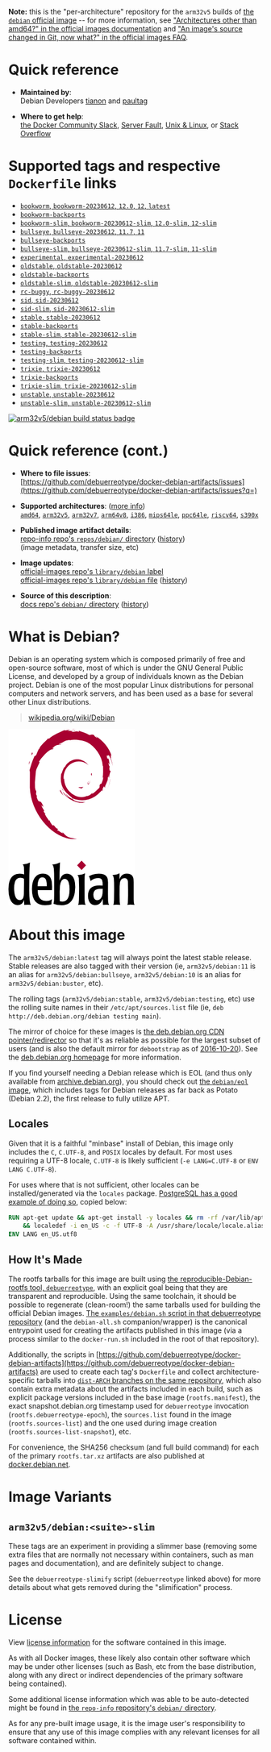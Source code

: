 <!--

********************************************************************************

WARNING:

    DO NOT EDIT "debian/README.md"

    IT IS AUTO-GENERATED

    (from the other files in "debian/" combined with a set of templates)

********************************************************************************

-->

**Note:** this is the "per-architecture" repository for the `arm32v5` builds of [the `debian` official image](https://hub.docker.com/_/debian) -- for more information, see ["Architectures other than amd64?" in the official images documentation](https://github.com/docker-library/official-images#architectures-other-than-amd64) and ["An image's source changed in Git, now what?" in the official images FAQ](https://github.com/docker-library/faq#an-images-source-changed-in-git-now-what).

# Quick reference

-	**Maintained by**:  
	Debian Developers [tianon](https://qa.debian.org/developer.php?login=tianon) and [paultag](https://qa.debian.org/developer.php?login=paultag)

-	**Where to get help**:  
	[the Docker Community Slack](https://dockr.ly/comm-slack), [Server Fault](https://serverfault.com/help/on-topic), [Unix & Linux](https://unix.stackexchange.com/help/on-topic), or [Stack Overflow](https://stackoverflow.com/help/on-topic)

# Supported tags and respective `Dockerfile` links

-	[`bookworm`, `bookworm-20230612`, `12.0`, `12`, `latest`](https://github.com/debuerreotype/docker-debian-artifacts/blob/cc2a14bcda3945985bab95925b9a4d953b824a07/bookworm/Dockerfile)
-	[`bookworm-backports`](https://github.com/debuerreotype/docker-debian-artifacts/blob/cc2a14bcda3945985bab95925b9a4d953b824a07/bookworm/backports/Dockerfile)
-	[`bookworm-slim`, `bookworm-20230612-slim`, `12.0-slim`, `12-slim`](https://github.com/debuerreotype/docker-debian-artifacts/blob/cc2a14bcda3945985bab95925b9a4d953b824a07/bookworm/slim/Dockerfile)
-	[`bullseye`, `bullseye-20230612`, `11.7`, `11`](https://github.com/debuerreotype/docker-debian-artifacts/blob/cc2a14bcda3945985bab95925b9a4d953b824a07/bullseye/Dockerfile)
-	[`bullseye-backports`](https://github.com/debuerreotype/docker-debian-artifacts/blob/cc2a14bcda3945985bab95925b9a4d953b824a07/bullseye/backports/Dockerfile)
-	[`bullseye-slim`, `bullseye-20230612-slim`, `11.7-slim`, `11-slim`](https://github.com/debuerreotype/docker-debian-artifacts/blob/cc2a14bcda3945985bab95925b9a4d953b824a07/bullseye/slim/Dockerfile)
-	[`experimental`, `experimental-20230612`](https://github.com/debuerreotype/docker-debian-artifacts/blob/cc2a14bcda3945985bab95925b9a4d953b824a07/experimental/Dockerfile)
-	[`oldstable`, `oldstable-20230612`](https://github.com/debuerreotype/docker-debian-artifacts/blob/cc2a14bcda3945985bab95925b9a4d953b824a07/oldstable/Dockerfile)
-	[`oldstable-backports`](https://github.com/debuerreotype/docker-debian-artifacts/blob/cc2a14bcda3945985bab95925b9a4d953b824a07/oldstable/backports/Dockerfile)
-	[`oldstable-slim`, `oldstable-20230612-slim`](https://github.com/debuerreotype/docker-debian-artifacts/blob/cc2a14bcda3945985bab95925b9a4d953b824a07/oldstable/slim/Dockerfile)
-	[`rc-buggy`, `rc-buggy-20230612`](https://github.com/debuerreotype/docker-debian-artifacts/blob/cc2a14bcda3945985bab95925b9a4d953b824a07/rc-buggy/Dockerfile)
-	[`sid`, `sid-20230612`](https://github.com/debuerreotype/docker-debian-artifacts/blob/cc2a14bcda3945985bab95925b9a4d953b824a07/sid/Dockerfile)
-	[`sid-slim`, `sid-20230612-slim`](https://github.com/debuerreotype/docker-debian-artifacts/blob/cc2a14bcda3945985bab95925b9a4d953b824a07/sid/slim/Dockerfile)
-	[`stable`, `stable-20230612`](https://github.com/debuerreotype/docker-debian-artifacts/blob/cc2a14bcda3945985bab95925b9a4d953b824a07/stable/Dockerfile)
-	[`stable-backports`](https://github.com/debuerreotype/docker-debian-artifacts/blob/cc2a14bcda3945985bab95925b9a4d953b824a07/stable/backports/Dockerfile)
-	[`stable-slim`, `stable-20230612-slim`](https://github.com/debuerreotype/docker-debian-artifacts/blob/cc2a14bcda3945985bab95925b9a4d953b824a07/stable/slim/Dockerfile)
-	[`testing`, `testing-20230612`](https://github.com/debuerreotype/docker-debian-artifacts/blob/cc2a14bcda3945985bab95925b9a4d953b824a07/testing/Dockerfile)
-	[`testing-backports`](https://github.com/debuerreotype/docker-debian-artifacts/blob/cc2a14bcda3945985bab95925b9a4d953b824a07/testing/backports/Dockerfile)
-	[`testing-slim`, `testing-20230612-slim`](https://github.com/debuerreotype/docker-debian-artifacts/blob/cc2a14bcda3945985bab95925b9a4d953b824a07/testing/slim/Dockerfile)
-	[`trixie`, `trixie-20230612`](https://github.com/debuerreotype/docker-debian-artifacts/blob/cc2a14bcda3945985bab95925b9a4d953b824a07/trixie/Dockerfile)
-	[`trixie-backports`](https://github.com/debuerreotype/docker-debian-artifacts/blob/cc2a14bcda3945985bab95925b9a4d953b824a07/trixie/backports/Dockerfile)
-	[`trixie-slim`, `trixie-20230612-slim`](https://github.com/debuerreotype/docker-debian-artifacts/blob/cc2a14bcda3945985bab95925b9a4d953b824a07/trixie/slim/Dockerfile)
-	[`unstable`, `unstable-20230612`](https://github.com/debuerreotype/docker-debian-artifacts/blob/cc2a14bcda3945985bab95925b9a4d953b824a07/unstable/Dockerfile)
-	[`unstable-slim`, `unstable-20230612-slim`](https://github.com/debuerreotype/docker-debian-artifacts/blob/cc2a14bcda3945985bab95925b9a4d953b824a07/unstable/slim/Dockerfile)

[![arm32v5/debian build status badge](https://img.shields.io/jenkins/s/https/doi-janky.infosiftr.net/job/multiarch/job/arm32v5/job/debian.svg?label=arm32v5/debian%20%20build%20job)](https://doi-janky.infosiftr.net/job/multiarch/job/arm32v5/job/debian/)

# Quick reference (cont.)

-	**Where to file issues**:  
	[https://github.com/debuerreotype/docker-debian-artifacts/issues](https://github.com/debuerreotype/docker-debian-artifacts/issues?q=)

-	**Supported architectures**: ([more info](https://github.com/docker-library/official-images#architectures-other-than-amd64))  
	[`amd64`](https://hub.docker.com/r/amd64/debian/), [`arm32v5`](https://hub.docker.com/r/arm32v5/debian/), [`arm32v7`](https://hub.docker.com/r/arm32v7/debian/), [`arm64v8`](https://hub.docker.com/r/arm64v8/debian/), [`i386`](https://hub.docker.com/r/i386/debian/), [`mips64le`](https://hub.docker.com/r/mips64le/debian/), [`ppc64le`](https://hub.docker.com/r/ppc64le/debian/), [`riscv64`](https://hub.docker.com/r/riscv64/debian/), [`s390x`](https://hub.docker.com/r/s390x/debian/)

-	**Published image artifact details**:  
	[repo-info repo's `repos/debian/` directory](https://github.com/docker-library/repo-info/blob/master/repos/debian) ([history](https://github.com/docker-library/repo-info/commits/master/repos/debian))  
	(image metadata, transfer size, etc)

-	**Image updates**:  
	[official-images repo's `library/debian` label](https://github.com/docker-library/official-images/issues?q=label%3Alibrary%2Fdebian)  
	[official-images repo's `library/debian` file](https://github.com/docker-library/official-images/blob/master/library/debian) ([history](https://github.com/docker-library/official-images/commits/master/library/debian))

-	**Source of this description**:  
	[docs repo's `debian/` directory](https://github.com/docker-library/docs/tree/master/debian) ([history](https://github.com/docker-library/docs/commits/master/debian))

# What is Debian?

Debian is an operating system which is composed primarily of free and open-source software, most of which is under the GNU General Public License, and developed by a group of individuals known as the Debian project. Debian is one of the most popular Linux distributions for personal computers and network servers, and has been used as a base for several other Linux distributions.

> [wikipedia.org/wiki/Debian](https://en.wikipedia.org/wiki/Debian)

![logo](https://raw.githubusercontent.com/docker-library/docs/b449be7df57e9ed9086bb5821bfb5d6cdc5d67a4/debian/logo.png)

# About this image

The `arm32v5/debian:latest` tag will always point the latest stable release. Stable releases are also tagged with their version (ie, `arm32v5/debian:11` is an alias for `arm32v5/debian:bullseye`, `arm32v5/debian:10` is an alias for `arm32v5/debian:buster`, etc).

The rolling tags (`arm32v5/debian:stable`, `arm32v5/debian:testing`, etc) use the rolling suite names in their `/etc/apt/sources.list` file (ie, `deb http://deb.debian.org/debian testing main`).

The mirror of choice for these images is [the deb.debian.org CDN pointer/redirector](https://deb.debian.org) so that it's as reliable as possible for the largest subset of users (and is also the default mirror for `debootstrap` as of [2016-10-20](https://anonscm.debian.org/cgit/d-i/debootstrap.git/commit/?id=9e8bc60ad1ccf3a25ce7890526b70059f3e770de)). See the [deb.debian.org homepage](https://deb.debian.org) for more information.

If you find yourself needing a Debian release which is EOL (and thus only available from [archive.debian.org](http://archive.debian.org)), you should check out [the `debian/eol` image](https://hub.docker.com/r/debian/eol/), which includes tags for Debian releases as far back as Potato (Debian 2.2), the first release to fully utilize APT.

## Locales

Given that it is a faithful "minbase" install of Debian, this image only includes the `C`, `C.UTF-8`, and `POSIX` locales by default. For most uses requiring a UTF-8 locale, `C.UTF-8` is likely sufficient (`-e LANG=C.UTF-8` or `ENV LANG C.UTF-8`).

For uses where that is not sufficient, other locales can be installed/generated via the `locales` package. [PostgreSQL has a good example of doing so](https://github.com/docker-library/postgres/blob/69bc540ecfffecce72d49fa7e4a46680350037f9/9.6/Dockerfile#L21-L24), copied below:

```dockerfile
RUN apt-get update && apt-get install -y locales && rm -rf /var/lib/apt/lists/* \
	&& localedef -i en_US -c -f UTF-8 -A /usr/share/locale/locale.alias en_US.UTF-8
ENV LANG en_US.utf8
```

## How It's Made

The rootfs tarballs for this image are built using [the reproducible-Debian-rootfs tool, `debuerreotype`](https://github.com/debuerreotype/debuerreotype), with an explicit goal being that they are transparent and reproducible. Using the same toolchain, it should be possible to regenerate (clean-room!) the same tarballs used for building the official Debian images. [The `examples/debian.sh` script in that debuerreotype repository](https://github.com/debuerreotype/debuerreotype/blob/master/examples/debian.sh) (and the `debian-all.sh` companion/wrapper) is the canonical entrypoint used for creating the artifacts published in this image (via a process similar to the `docker-run.sh` included in the root of that repository).

Additionally, the scripts in [https://github.com/debuerreotype/docker-debian-artifacts](https://github.com/debuerreotype/docker-debian-artifacts) are used to create each tag's `Dockerfile` and collect architecture-specific tarballs into [`dist-ARCH` branches on the same repository](https://github.com/debuerreotype/docker-debian-artifacts/branches), which also contain extra metadata about the artifacts included in each build, such as explicit package versions included in the base image (`rootfs.manifest`), the exact snapshot.debian.org timestamp used for `debuerreotype` invocation (`rootfs.debuerreotype-epoch`), the `sources.list` found in the image (`rootfs.sources-list`) and the one used during image creation (`rootfs.sources-list-snapshot`), etc.

For convenience, the SHA256 checksum (and full build command) for each of the primary `rootfs.tar.xz` artifacts are also published at [docker.debian.net](https://docker.debian.net/).

# Image Variants

## `arm32v5/debian:<suite>-slim`

These tags are an experiment in providing a slimmer base (removing some extra files that are normally not necessary within containers, such as man pages and documentation), and are definitely subject to change.

See the `debuerreotype-slimify` script (`debuerreotype` linked above) for more details about what gets removed during the "slimification" process.

# License

View [license information](https://www.debian.org/social_contract#guidelines) for the software contained in this image.

As with all Docker images, these likely also contain other software which may be under other licenses (such as Bash, etc from the base distribution, along with any direct or indirect dependencies of the primary software being contained).

Some additional license information which was able to be auto-detected might be found in [the `repo-info` repository's `debian/` directory](https://github.com/docker-library/repo-info/tree/master/repos/debian).

As for any pre-built image usage, it is the image user's responsibility to ensure that any use of this image complies with any relevant licenses for all software contained within.
